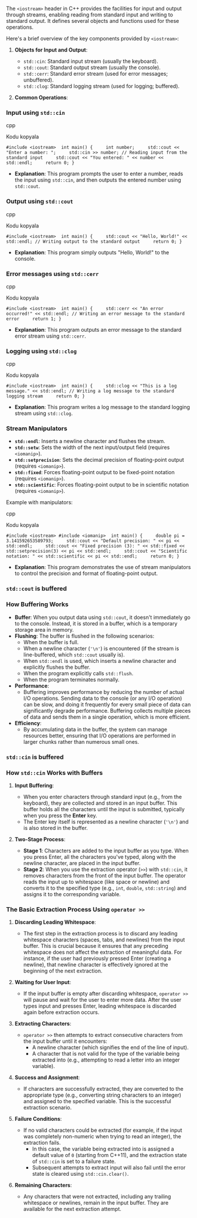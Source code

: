 The `<iostream>` header in C++ provides the facilities for input and output through streams, enabling reading from standard input and writing to standard output. It defines several objects and functions used for these operations.

Here's a brief overview of the key components provided by `<iostream>`:

1. **Objects for Input and Output**:
    
    - `std::cin`: Standard input stream (usually the keyboard).
    - `std::cout`: Standard output stream (usually the console).
    - `std::cerr`: Standard error stream (used for error messages; unbuffered).
    - `std::clog`: Standard logging stream (used for logging; buffered).
2. **Common Operations**:
    

### Input using `std::cin`

cpp

Kodu kopyala

`#include <iostream>  int main() {     int number;     std::cout << "Enter a number: ";     std::cin >> number; // Reading input from the standard input     std::cout << "You entered: " << number << std::endl;     return 0; }`

- **Explanation**: This program prompts the user to enter a number, reads the input using `std::cin`, and then outputs the entered number using `std::cout`.

### Output using `std::cout`

cpp

Kodu kopyala

`#include <iostream>  int main() {     std::cout << "Hello, World!" << std::endl; // Writing output to the standard output     return 0; }`

- **Explanation**: This program simply outputs "Hello, World!" to the console.

### Error messages using `std::cerr`

cpp

Kodu kopyala

`#include <iostream>  int main() {     std::cerr << "An error occurred!" << std::endl; // Writing an error message to the standard error     return 1; }`

- **Explanation**: This program outputs an error message to the standard error stream using `std::cerr`.

### Logging using `std::clog`

cpp

Kodu kopyala

`#include <iostream>  int main() {     std::clog << "This is a log message." << std::endl; // Writing a log message to the standard logging stream     return 0; }`

- **Explanation**: This program writes a log message to the standard logging stream using `std::clog`.

### Stream Manipulators

- **`std::endl`**: Inserts a newline character and flushes the stream.
- **`std::setw`**: Sets the width of the next input/output field (requires `<iomanip>`).
- **`std::setprecision`**: Sets the decimal precision of floating-point output (requires `<iomanip>`).
- **`std::fixed`**: Forces floating-point output to be fixed-point notation (requires `<iomanip>`).
- **`std::scientific`**: Forces floating-point output to be in scientific notation (requires `<iomanip>`).

Example with manipulators:

cpp

Kodu kopyala

`#include <iostream> #include <iomanip>  int main() {     double pi = 3.141592653589793;     std::cout << "Default precision: " << pi << std::endl;     std::cout << "Fixed precision (3): " << std::fixed << std::setprecision(3) << pi << std::endl;     std::cout << "Scientific notation: " << std::scientific << pi << std::endl;     return 0; }`

- **Explanation**: This program demonstrates the use of stream manipulators to control the precision and format of floating-point output.


### `std::cout` is buffered

### How Buffering Works

- **Buffer**: When you output data using `std::cout`, it doesn't immediately go to the console. Instead, it is stored in a buffer, which is a temporary storage area in memory.
- **Flushing**: The buffer is flushed in the following scenarios:
    - When the buffer is full.
    - When a newline character (`'\n'`) is encountered (if the stream is line-buffered, which `std::cout` usually is).
    - When `std::endl` is used, which inserts a newline character and explicitly flushes the buffer.
    - When the program explicitly calls `std::flush`.
    - When the program terminates normally.
- **Performance**:
    - Buffering improves performance by reducing the number of actual I/O operations. Sending data to the console (or any I/O operation) can be slow, and doing it frequently for every small piece of data can significantly degrade performance. Buffering collects multiple pieces of data and sends them in a single operation, which is more efficient.
- **Efficiency**:
    - By accumulating data in the buffer, the system can manage resources better, ensuring that I/O operations are performed in larger chunks rather than numerous small ones.


### `std::cin` is buffered
### How `std::cin` Works with Buffers

1. **Input Buffering**:
    
    - When you enter characters through standard input (e.g., from the keyboard), they are collected and stored in an input buffer. This buffer holds all the characters until the input is submitted, typically when you press the **Enter** key.
    - The Enter key itself is represented as a newline character (`'\n'`) and is also stored in the buffer.
2. **Two-Stage Process**:
    
    - **Stage 1**: Characters are added to the input buffer as you type. When you press Enter, all the characters you've typed, along with the newline character, are placed in the input buffer.
    - **Stage 2**: When you use the extraction operator (`>>`) with `std::cin`, it removes characters from the front of the input buffer. The operator reads the input up to whitespace (like space or newline) and converts it to the specified type (e.g., `int`, `double`, `std::string`) and assigns it to the corresponding variable.
### The Basic Extraction Process Using `operator >>`

1. **Discarding Leading Whitespace**:
    
    - The first step in the extraction process is to discard any leading whitespace characters (spaces, tabs, and newlines) from the input buffer. This is crucial because it ensures that any preceding whitespace does not affect the extraction of meaningful data. For instance, if the user had previously pressed Enter (creating a newline), that newline character is effectively ignored at the beginning of the next extraction.
2. **Waiting for User Input**:
    
    - If the input buffer is empty after discarding whitespace, `operator >>` will pause and wait for the user to enter more data. After the user types input and presses Enter, leading whitespace is discarded again before extraction occurs.
3. **Extracting Characters**:
    
    - `operator >>` then attempts to extract consecutive characters from the input buffer until it encounters:
        - A newline character (which signifies the end of the line of input).
        - A character that is not valid for the type of the variable being extracted into (e.g., attempting to read a letter into an integer variable).
4. **Success and Assignment**:
    
    - If characters are successfully extracted, they are converted to the appropriate type (e.g., converting string characters to an integer) and assigned to the specified variable. This is the successful extraction scenario.
5. **Failure Conditions**:
    
    - If no valid characters could be extracted (for example, if the input was completely non-numeric when trying to read an integer), the extraction fails.
        - In this case, the variable being extracted into is assigned a default value of `0` (starting from C++11), and the extraction state of `std::cin` is set to a failure state.
        - Subsequent attempts to extract input will also fail until the error state is cleared using `std::cin.clear()`.
6. **Remaining Characters**:
    
    - Any characters that were not extracted, including any trailing whitespace or newlines, remain in the input buffer. They are available for the next extraction attempt.